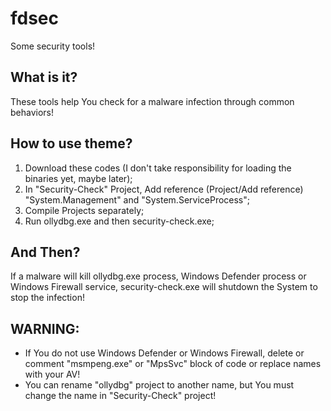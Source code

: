 # fdsec
Some security tools!

## What is it?
These tools help You check for a malware infection through common behaviors!

## How to use theme?
1. Download these codes (I don't take responsibility for loading the binaries yet, maybe later);
2. In "Security-Check" Project, Add reference (Project/Add reference) "System.Management" and "System.ServiceProcess";
3. Compile Projects separately;
4. Run ollydbg.exe and then security-check.exe;

## And Then?
If a malware will kill ollydbg.exe process, Windows Defender process or Windows Firewall service, security-check.exe will shutdown the System to stop the infection!

## WARNING:
- If You do not use Windows Defender or Windows Firewall, delete or comment "msmpeng.exe" or "MpsSvc" block of code or replace names with your AV!
- You can rename "ollydbg" project to another name, but You must change the name in "Security-Check" project!
